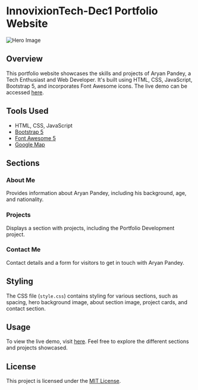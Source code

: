 # InnovixionTech-Dec1 Portfolio Website

![Hero Image](path/to/your/heroImage.jpeg)

## Overview

This portfolio website showcases the skills and projects of Aryan Pandey, a Tech Enthusiast and Web Developer. It's built using HTML, CSS, JavaScript, Bootstrap 5, and incorporates Font Awesome icons. The live demo can be accessed [here](your-live-demo-link).

## Tools Used

- HTML, CSS, JavaScript
- [Bootstrap 5](https://getbootstrap.com/docs/5.0/getting-started/introduction/)
- [Font Awesome 5](https://fontawesome.com/)
- [Google Map](https://www.embed-map.com/)

## Sections

### About Me

Provides information about Aryan Pandey, including his background, age, and nationality.

### Projects

Displays a section with projects, including the Portfolio Development project.

### Contact Me

Contact details and a form for visitors to get in touch with Aryan Pandey.

## Styling

The CSS file (`style.css`) contains styling for various sections, such as spacing, hero background image, about section image, project cards, and contact section.

## Usage

To view the live demo, visit [here](your-live-demo-link). Feel free to explore the different sections and projects showcased.

## License

This project is licensed under the [MIT License](LICENSE).
